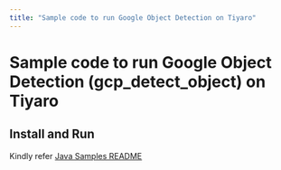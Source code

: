 ```yaml
---
title: "Sample code to run Google Object Detection on Tiyaro"
---
```


# Sample code to run Google Object Detection (gcp_detect_object) on Tiyaro

## Install and Run
Kindly refer [Java Samples README](../../../../../../../../README.md)